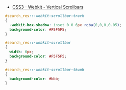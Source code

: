 - [CSS3 - Webkit - Vertical Scrollbars](http://cssdeck.com/labs/css3-webkit-vertical-scrollbars/)
```css
#search_res::-webkit-scrollbar-track
{
  -webkit-box-shadow: inset 0 0 6px rgba(0,0,0,0.05);
  background-color: #F5F5F5;
}

#search_res::-webkit-scrollbar
{
  width: 6px;
  background-color: #F5F5F5;
}

#search_res::-webkit-scrollbar-thumb
{
  background-color: #bbb;
}
```
